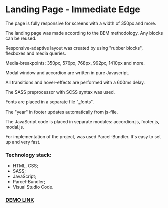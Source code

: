 # Landing Page - Immediate Edge #

The page is fully responsive for screens with a width of 350px and more.

The landing page was made according to the BEM methodology. Any blocks can be reused.

Responsive-adaptive layout was created by using "rubber blocks", flexboxes and media queries.

Media-breakpoints: 350px, 576px, 768px, 992px, 1410px and more.

Modal window and accordion are written in pure Javascript.

All transitions and hover-effects are performed with a 600ms delay.

The SASS preprocessor with SCSS syntax was used.

Fonts are placed in a separate file "_fonts".

The "year" in footer updates automatically from js-file.

The JavaScript code is placed in separate modules: accordion.js, footer.js, modal.js.

For implementation of the project, was used Parcel-Bundler. It's easy to set up and very fast.

### Technology stack: ###

* HTML, CSS;
* SASS;
* JavaScript;
* Parcel-Bundler;
* Visual Studio Code.

### [DEMO LINK](https://billizane.github.io/layout_immediate_edge/) ###
